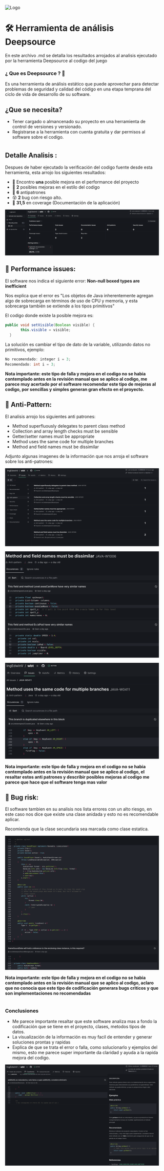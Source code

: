 ![Logo](https://upload.wikimedia.org/wikipedia/commons/thumb/0/0f/Logo_de_la_Escuela_Colombiana_de_Ingenier%C3%ADa.svg/2560px-Logo_de_la_Escuela_Colombiana_de_Ingenier%C3%ADa.svg.png)


# 🛠️ Herramienta de análisis Deepsource

En este archivo .md se detalla los resultados arrojados al analisis ejecutado por la herramienta Deepsource al codigo del juego

### **¿ Que es Deepsource ?** 🤔

 Es una herramienta de análisis estático que puede aprovechar para detectar problemas de seguridad y calidad del código en una etapa temprana del ciclo de vida de desarrollo de su software.

## **¿Que se necesita?**
- Tener cargado o almancenado su proyecto en una herramienta de control de versiones y versionado.
- Registrarse a la herramienta con cuenta gratuita y dar permisos al software sobre el codigo.

#

## Detalle Analisis :

Despues de haber ejecutado la verificación del codigo fuente desde esta herramienta, esta arrojo los siguientes resultados:

* 🤒 Encontro **una** posible mejora en el performance del proyecto
* 🤕 **2** posibles mejoras en el estilo del codigo
* 🤕 **6** antipatrones
* 😵 **2** bug con riesgo alto.
* 🤯 **31,5** en coverage (Documentación de la aplicación)

![deep1](https://github.com/IngEdwinV/wbt/blob/codeSmellRefactoring/Imagenes/deep1.png)

## 💨 **Performance issues:**

El software nos indica el siguiente error: **Non-null boxed types are inefficient**

Nos explica que el error es "Los objetos de Java inherentemente agregan algo de sobrecarga en términos de uso de CPU y memoria, y esta sobrecarga también se extiende a los tipos primitivos"

El codigo donde existe la posible mejora es:

 ```java
 public void setVisible(Boolean visible) {
        this.visible = visible;
   }
```

La solución es cambiar el tipo de dato de la variable, utilizando datos no primitivos, ejemplo:

 ```java
No recomendado: integer i = 3;
Recomendado: int i = 3;
```

**Nota importante: este tipo de falla y mejora en el codigo no se habia contemplado antes en la revisión manual que se aplico al codigo, me parece muy acertado por el software recomendar este tipo de mejoras al codigo, por sencillas y simples generan gran efecto en el proyecto.**

## 🧟 **Anti-Pattern:**

El analisis arrojo los siguientes anti patrones:
* Method superfluously delegates to parent class method
* Collection and array length checks must be sensible
* Getter/setter names must be appropriate
* Method uses the same code for multiple branches
* Method and field names must be dissimilar


Adjunto algunas imagenes de la información que nos arroja el software sobre los anti-patrones:

![deep2](https://github.com/IngEdwinV/wbt/blob/codeSmellRefactoring/Imagenes/deep2.png)

![deep3](https://github.com/IngEdwinV/wbt/blob/codeSmellRefactoring/Imagenes/deep3.png)

![deep4](https://github.com/IngEdwinV/wbt/blob/codeSmellRefactoring/Imagenes/deep4.png)


**Nota importante: este tipo de falla y mejora en el codigo no se habia contemplado antes en la revisión manual que se aplico al codigo, el resaltar estos anti patrones y describir posibles mejoras al codigo me parece que hace que el software tenga mas valor**

## 🐞 **Bug risk:**

El software tambien en su analisis nos lista errores con un alto riesgo, en este caso nos dice que existe una clase anidada y esto no es recomendable aplicar.

Recomienda que la clase secundaria sea marcada como clase estatica.

![deep5](https://github.com/IngEdwinV/wbt/blob/codeSmellRefactoring/Imagenes/deep5.png)

**Nota importante: este tipo de falla y mejora en el codigo no se habia contemplado antes en la revisión manual que se aplico al codigo, aclaro que no conocia que este tipo de codificación generara bugs criticos y que son implementaciones no recomendadas**


#

### Conclusiones 

* Me parece importante resaltar que este software analiza mas a fondo la codificación que se tiene en el proyecto, clases, metodos tipos de datos.
* La visualización de la información es muy facil de entender y generar soluciones prontas y rapidas
* Explica de que se trata el error o falla, como solucionarlo y ejemplos del mismo, esto me parece super importante da claridad y ayuda a la rapida mejora del codigo.

![deep6](https://github.com/IngEdwinV/wbt/blob/codeSmellRefactoring/Imagenes/deep6.png)